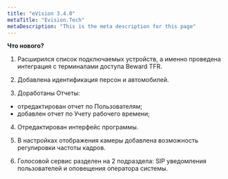 ```yaml
---
title: "eVision 3.4.0"
metaTitle: "Evision.Tech"
metaDescription: "This is the meta description for this page"
---
```


**Что нового?**  

1. Расширился список подключаемых устройств, а именно проведена интеграция с терминалами доступа Beward TFR.  
   
2. Добавлена идентификация персон и автомобилей.  

3. Доработаны Отчеты:  
- отредактирован отчет по Пользователям;  
- добавлен отчет по Учету рабочего времени;  

4. Отредактирован интерфейс программы.  

5. В настройках отображения камеры добавлена возможность регулировки частоты кадров.  

6. Голосовой сервис разделен на 2 подраздела: SIP уведомления пользователей и оповещения оператора системы.  